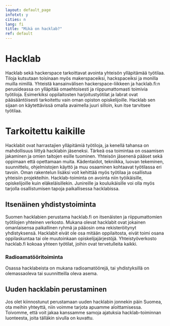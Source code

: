 ```yaml
---
layout: default_page
infotxt: y
cities: n
lang: fi
title: "Mikä on hacklab?"
ref: default
---
```


# Hacklab

Hacklab sekä hackerspace tarkoittavat avointa yhteisön ylläpitämää työtilaa. Tiloja kutsutaan toisinaan myös makerspaceiksi, hackspaceiksi ja monilla muilla nimillä. Yhteistä kansainvälisen hackerspace-liikkeen ja hacklab.fi:n perusideassa on ylläpitää omaehtoisesti ja riippumattomasti toimivia työtiloja. Esimerkiksi oppilaitosten harjoitustyötilat ja labrat ovat pääsääntöisesti tarkoitettu vain oman opiston opiskelijoille. Hacklab sen sijaan on käytettävissä omalla avaimella juuri silloin, kun itse tarvitsee työtilaa.


# Tarkoitettu kaikille

Hacklabit ovat harrastajien ylläpitämiä työtiloja, ja kenellä tahansa on mahdollisuus liittyä hacklabin jäseneksi. Tärkeä osa toimintaa on osaamisen jakaminen ja omien taitojen esille tuominen. Yhteisön jäsenenä pääset sekä oppimaan että opettamaan muita. Kädentaidot, tekniikka, luovan tekeminen, suunnittelu, ohjelmistojen käyttö ja muu osaaminen kohtaavat työtilassa eri tavoin. Oman rakentelun lisäksi voit kehittää myös työtilaa ja osallistua yhteisiin projekteihin. Hacklab-toiminta on avointa niin työikäisille, opiskelijoille kuin eläkeläisillekin. Junireille ja kouluikäisille voi olla myös tarjolla osallistumisen tapoja paikallisessa hacklabissa.

## Itsenäinen yhdistystoiminta

Suomen hacklabien perustama hacklab.fi on itsenäisten ja riippumattomien työtilojen yhteinen verkosto. Mukana olevat hacklabit ovat jokainen omanlaisensa paikallinen ryhmä ja pääosin oma rekisteröitynyt yhdistyksensä. Hacklabit eivät ole osa mitään oppilaitosta, eivät toimi osana oppilaskuntaa tai ole muutoinkaan opiskelijajärjestöjä. Yhteistyöverkosto hacklab.fi kokoaa yhteen työtilat, joihin ovat tervetulleita kaikki.



### Radioamatööritoiminta

Osassa hacklabeista on mukana radioamatöörejä, tai yhdistyksillä on olemassaoleva tai suunnitteilla oleva asema.


## Uuden hacklabin perustaminen

Jos olet kiinnostunut perustamaan uuden hacklabin jonnekin päin Suomea, ota meihin yhteyttä, niin voimme tarjota apuamme aloittamisessa. Toivomme, että voit jakaa kanssamme samoja ajatuksia hacklab-toiminnan luonteesta, joita tälläkin sivulla on kuvattu.